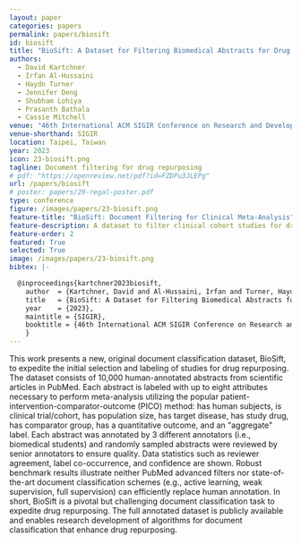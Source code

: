 ```yaml
---
layout: paper
categories: papers
permalink: papers/biosift
id: biosift
title: "BioSift: A Dataset for Filtering Biomedical Abstracts for Drug Repurposing and Clinical Meta-Analysis"
authors:
  - David Kartchner
  - Irfan Al-Hussaini
  - Haydn Turner
  - Jennifer Deng
  - Shubham Lohiya
  - Prasanth Bathala
  - Cassie Mitchell
venue: "46th International ACM SIGIR Conference on Research and Development in Information Retrieval "
venue-shorthand: SIGIR
location: Taipei, Taiwan
year: 2023
icon: 23-biosift.png
tagline: Document filtering for drug repurposing
# pdf: "https://openreview.net/pdf?id=FZDPu3JLEPg"
url: /papers/biosift
# poster: papers/20-regal-poster.pdf
type: conference
figure: /images/papers/23-biosift.png
feature-title: "BioSift: Document Filtering for Clinical Meta-Analysis"
feature-description: A dataset to filter clinical cohort studies for drug repurposing, pharmacovigilence, and clinical meta-ananalysis
feature-order: 2
featured: True
selected: True
image: /images/papers/23-biosift.png
bibtex: |-

  @inproceedings{kartchner2023biosift,
    author  = {Kartchner, David and Al-Hussaini, Irfan and Turner, Haydn and Deng, Jennifer and Lohiya, Shugham and Bathala, Prasanth and Mitchell, Cassie},
    title   = {BioSift: A Dataset for Filtering Biomedical Abstracts for Drug Repurposing and Clinical Meta-Analysis},
    year    = {2023},
    maintitle = {SIGIR},
    booktitle = {46th International ACM SIGIR Conference on Research and Development in Information Retrieval},
    }
---
```


  This work presents a new, original document classification dataset, BioSift, to expedite the initial selection and labeling of studies for drug repurposing.  The dataset consists of 10,000 human-annotated abstracts from scientific articles in PubMed.  Each abstract is labeled with up to eight attributes necessary to perform meta-analysis utilizing the popular patient-intervention-comparator-outcome (PICO) method:  has human subjects, is clinical trial/cohort, has population size, has target disease, has study drug, has comparator group, has a quantitative outcome, and an "aggregate" label.  Each abstract was annotated by 3 different annotators (i.e., biomedical students) and randomly sampled abstracts were reviewed by senior annotators to ensure quality.  Data statistics such as reviewer agreement, label co-occurrence, and confidence are shown.  Robust benchmark results illustrate neither PubMed advanced filters nor state-of-the-art document classification schemes (e.g., active learning, weak supervision, full supervision) can efficiently replace human annotation.  In short, BioSift is a pivotal but challenging document classification task to expedite drug repurposing.  The full annotated dataset is publicly available and enables research development of algorithms for document classification that enhance drug repurposing.
